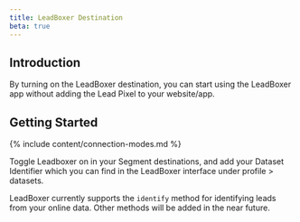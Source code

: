 ```yaml
---
title: LeadBoxer Destination
beta: true
---
```


## Introduction

By turning on the LeadBoxer destination, you can start using the LeadBoxer app without adding the Lead Pixel to your website/app.

## Getting Started

{% include content/connection-modes.md %}

Toggle Leadboxer on in your Segment destinations, and add your Dataset Identifier which you can find in the LeadBoxer interface under profile > datasets.

LeadBoxer currently supports the `identify` method for identifying leads from your online data. Other methods will be added in the near future.
